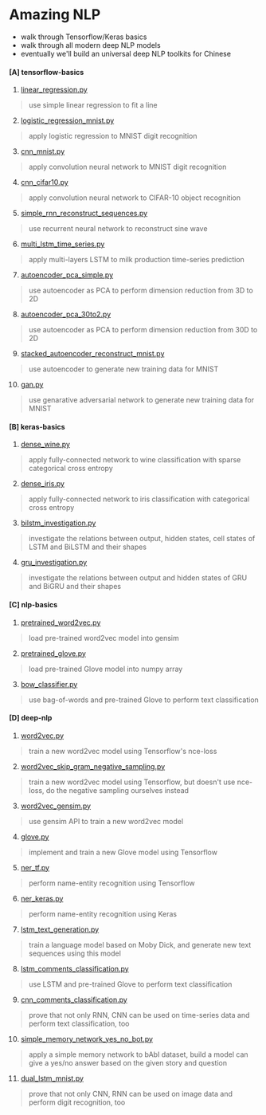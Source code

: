 # Amazing NLP
- walk through Tensorflow/Keras basics
- walk through all modern deep NLP models
- eventually we'll build an universal deep NLP toolkits for Chinese

#### [A] tensorflow-basics
1. [linear_regression.py](https://github.com/yangchiu/amazing-nlp/blob/master/tensorflow-basics/linear_regression.py)
> use simple linear regression to fit a line
2. [logistic_regression_mnist.py](https://github.com/yangchiu/amazing-nlp/blob/master/tensorflow-basics/logistic_regression_mnist.py)
> apply logistic regression to MNIST digit recognition
3. [cnn_mnist.py](https://github.com/yangchiu/amazing-nlp/blob/master/tensorflow-basics/cnn_mnist.py)
> apply convolution neural network to MNIST digit recognition
4. [cnn_cifar10.py](https://github.com/yangchiu/amazing-nlp/blob/master/tensorflow-basics/cnn_cifar10.py)
> apply convolution neural network to CIFAR-10 object recognition
5. [simple_rnn_reconstruct_sequences.py](https://github.com/yangchiu/amazing-nlp/blob/master/tensorflow-basics/simple_rnn_reconstruct_sequences.py)
> use recurrent neural network to reconstruct sine wave
6. [multi_lstm_time_series.py](https://github.com/yangchiu/amazing-nlp/blob/master/tensorflow-basics/multi_lstm_time_series.py)
> apply multi-layers LSTM to milk production time-series prediction
7. [autoencoder_pca_simple.py](https://github.com/yangchiu/amazing-nlp/blob/master/tensorflow-basics/autoencoder_pca_simple.py)
> use autoencoder as PCA to perform dimension reduction from 3D to 2D
8. [autoencoder_pca_30to2.py](https://github.com/yangchiu/amazing-nlp/blob/master/tensorflow-basics/autoencoder_pca_30to2.py)
> use autoencoder as PCA to perform dimension reduction from 30D to 2D
9. [stacked_autoencoder_reconstruct_mnist.py](https://github.com/yangchiu/amazing-nlp/blob/master/tensorflow-basics/stacked_autoencoder_reconstruct_mnist.py)
> use autoencoder to generate new training data for MNIST
10. [gan.py](https://github.com/yangchiu/amazing-nlp/blob/master/tensorflow-basics/gan.py)
> use genarative adversarial network to generate new training data for MNIST

#### [B] keras-basics
1. [dense_wine.py](https://github.com/yangchiu/amazing-nlp/blob/master/keras-basics/dense_wine.py)
> apply fully-connected network to wine classification with sparse categorical cross entropy
2. [dense_iris.py](https://github.com/yangchiu/amazing-nlp/blob/master/keras-basics/dense_iris.py)
> apply fully-connected network to iris classification with categorical cross entropy
3. [bilstm_investigation.py](https://github.com/yangchiu/amazing-nlp/blob/master/keras-basics/bilstm_investigation.py)
> investigate the relations between output, hidden states, cell states of LSTM and BiLSTM and their shapes
4. [gru_investigation.py](https://github.com/yangchiu/amazing-nlp/blob/master/keras-basics/gru_investigation.py)
> investigate the relations between output and hidden states of GRU and BiGRU and their shapes
     
#### [C] nlp-basics
1. [pretrained_word2vec.py](https://github.com/yangchiu/amazing-nlp/blob/master/nlp-basics/pretrained_word2vec.py)
> load pre-trained word2vec model into gensim
2. [pretrained_glove.py](https://github.com/yangchiu/amazing-nlp/blob/master/nlp-basics/pretrained_glove.py)
> load pre-trained Glove model into numpy array
3. [bow_classifier.py](https://github.com/yangchiu/amazing-nlp/blob/master/nlp-basics/bow_classifier.py)
> use bag-of-words and pre-trained Glove to perform text classification
     
#### [D] deep-nlp
1. [word2vec.py](https://github.com/yangchiu/amazing-nlp/blob/master/deep-nlp/word2vec.py)
> train a new word2vec model using Tensorflow's nce-loss
2. [word2vec_skip_gram_negative_sampling.py](https://github.com/yangchiu/amazing-nlp/blob/master/deep-nlp/word2vec_skip_gram_negative_sampling.py)
> train a new word2vec model using Tensorflow, but doesn't use nce-loss, do the negative sampling ourselves instead
3. [word2vec_gensim.py](https://github.com/yangchiu/amazing-nlp/blob/master/deep-nlp/word2vec_gensim.py)
> use gensim API to train a new word2vec model
4. [glove.py](https://github.com/yangchiu/amazing-nlp/blob/master/deep-nlp/glove.py)
> implement and train a new Glove model using Tensorflow
5. [ner_tf.py](https://github.com/yangchiu/amazing-nlp/blob/master/deep-nlp/ner_tf.py)
> perform name-entity recognition using Tensorflow
6. [ner_keras.py](https://github.com/yangchiu/amazing-nlp/blob/master/deep-nlp/ner_keras.py)
> perform name-entity recognition using Keras
7. [lstm_text_generation.py](https://github.com/yangchiu/amazing-nlp/blob/master/deep-nlp/lstm_text_generation.py)
> train a language model based on Moby Dick, and generate new text sequences using this model
8. [lstm_comments_classification.py](https://github.com/yangchiu/amazing-nlp/blob/master/deep-nlp/lstm_comments_classification.py)
> use LSTM and pre-trained Glove to perform text classification
9. [cnn_comments_classification.py](https://github.com/yangchiu/amazing-nlp/blob/master/deep-nlp/cnn_comments_classification.py)
> prove that not only RNN, CNN can be used on time-series data and perform text classification, too
10. [simple_memory_network_yes_no_bot.py](https://github.com/yangchiu/amazing-nlp/blob/master/deep-nlp/simple_memory_network_yes_no_bot.py)
> apply a simple memory network to bAbI dataset, build a model can give a yes/no answer based on the given story and question
11. [dual_lstm_mnist.py](https://github.com/yangchiu/amazing-nlp/blob/master/deep-nlp/dual_lstm_mnist.py)
> prove that not only CNN, RNN can be used on image data and perform digit recognition, too
     
